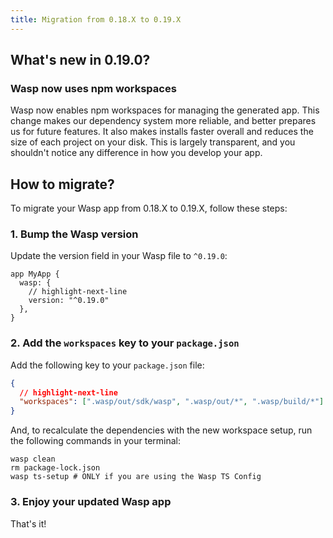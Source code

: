 ```yaml
---
title: Migration from 0.18.X to 0.19.X
---
```


## What's new in 0.19.0?

### Wasp now uses npm workspaces

Wasp now enables npm workspaces for managing the generated app. This change makes our dependency system more reliable, and better prepares us for future features. It also makes installs faster overall and reduces the size of each project on your disk. This is largely transparent, and you shouldn't notice any difference in how you develop your app.

## How to migrate?

To migrate your Wasp app from 0.18.X to 0.19.X, follow these steps:

### 1. Bump the Wasp version

Update the version field in your Wasp file to `^0.19.0`:

```wasp title="main.wasp"
app MyApp {
  wasp: {
    // highlight-next-line
    version: "^0.19.0"
  },
}
```

### 2. Add the `workspaces` key to your `package.json`

Add the following key to your `package.json` file:

```json title="package.json"
{
  // highlight-next-line
  "workspaces": [".wasp/out/sdk/wasp", ".wasp/out/*", ".wasp/build/*"]
}
```

And, to recalculate the dependencies with the new workspace setup, run the following commands in your terminal:

```shell
wasp clean
rm package-lock.json
wasp ts-setup # ONLY if you are using the Wasp TS Config
```

### 3. Enjoy your updated Wasp app

That's it!
